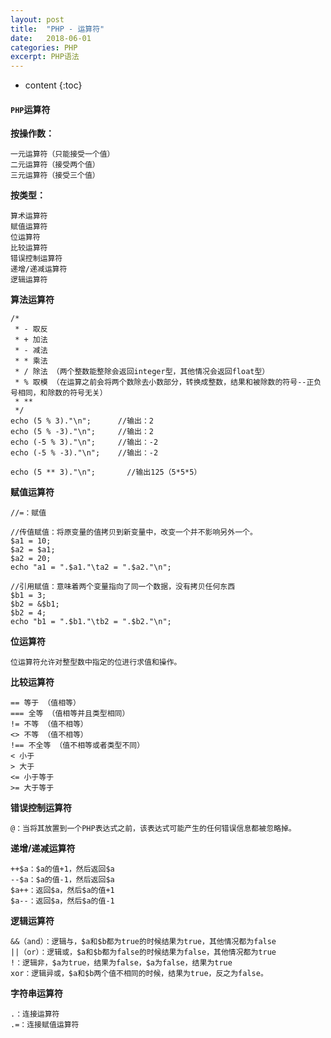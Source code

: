 ```yaml
---
layout: post
title:  "PHP - 运算符"
date:   2018-06-01
categories: PHP
excerpt: PHP语法
---
```


* content
{:toc}

#### `PHP`运算符

**按操作数：**

    一元运算符（只能接受一个值）
    二元运算符（接受两个值）
    三元运算符（接受三个值）

**按类型：**

    算术运算符
    赋值运算符
    位运算符
    比较运算符
    错误控制运算符
    递增/递减运算符
    逻辑运算符

**算法运算符**

    /*
     * - 取反
     * + 加法
     * - 减法
     * * 乘法
     * / 除法 （两个整数能整除会返回integer型，其他情况会返回float型）
     * % 取模 （在运算之前会将两个数除去小数部分，转换成整数，结果和被除数的符号--正负号相同，和除数的符号无关）
     * **
     */
    echo (5 % 3)."\n";      //输出：2
    echo (5 % -3)."\n";     //输出：2
    echo (-5 % 3)."\n";     //输出：-2
    echo (-5 % -3)."\n";    //输出：-2
    
    echo (5 ** 3)."\n";       //输出125（5*5*5）

**赋值运算符**

    //=：赋值
    
    //传值赋值：将原变量的值拷贝到新变量中，改变一个并不影响另外一个。
    $a1 = 10;
    $a2 = $a1;
    $a2 = 20;
    echo "a1 = ".$a1."\ta2 = ".$a2."\n";
    
    //引用赋值：意味着两个变量指向了同一个数据，没有拷贝任何东西
    $b1 = 3;
    $b2 = &$b1;
    $b2 = 4;
    echo "b1 = ".$b1."\tb2 = ".$b2."\n";

**位运算符**

    位运算符允许对整型数中指定的位进行求值和操作。

**比较运算符**

    == 等于 （值相等）
    === 全等 （值相等并且类型相同）
    != 不等 （值不相等）
    <> 不等 （值不相等）
    !== 不全等 （值不相等或者类型不同）
    < 小于
    > 大于
    <= 小于等于
    >= 大于等于

**错误控制运算符**

    @：当将其放置到一个PHP表达式之前，该表达式可能产生的任何错误信息都被忽略掉。

**递增/递减运算符**

    ++$a：$a的值+1，然后返回$a
    --$a：$a的值-1，然后返回$a
    $a++：返回$a，然后$a的值+1
    $a--：返回$a，然后$a的值-1

**逻辑运算符**

    &&（and）：逻辑与，$a和$b都为true的时候结果为true，其他情况都为false
    ||（or）：逻辑或，$a和$b都为false的时候结果为false，其他情况都为true
    !：逻辑非，$a为true，结果为false，$a为false，结果为true
    xor：逻辑异或，$a和$b两个值不相同的时候，结果为true，反之为false。

**字符串运算符**

    .：连接运算符
    .=：连接赋值运算符

